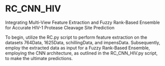 # RC_CNN_HIV
Integrating Multi-View Feature Extraction and Fuzzy Rank-Based Ensemble for Accurate HIV-1 Protease Cleavage Site Prediction

To begin, utilize the RC.py script to perform feature extraction on the datasets 764Data, 1625Data, schillingData, and impensData. Subsequently, employ the extracted data as input for a Fuzzy Rank-Based Ensemble, employing the CNN architecture, as outlined in the RC_CNN_HIV.py script, to make the ultimate predictions.

